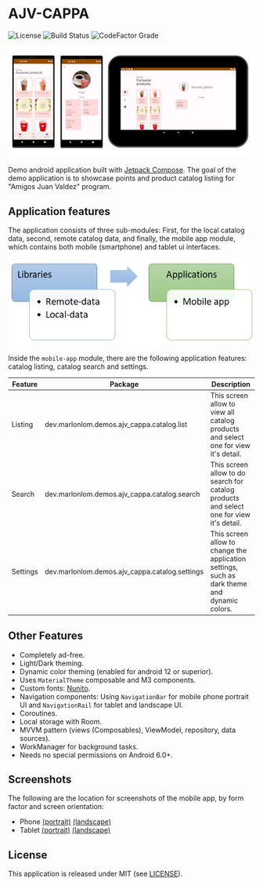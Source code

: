 # AJV-CAPPA

![License](https://img.shields.io/github/license/marlonlom/ajv-cappa)
![Build Status](https://img.shields.io/github/actions/workflow/status/marlonlom/ajv-cappa/build.yml)
![CodeFactor Grade](https://img.shields.io/codefactor/grade/github/marlonlom/ajv-cappa/main)

![cappa screens](screenshots/cappa_all_screens-light.png)

Demo android application built with [Jetpack Compose](https://developer.android.com/jetpack/compose). The goal of the
demo application is to showcase points and product catalog listing for "Amigos Juan Valdez" program.

## Application features

The application consists of three sub-modules: First, for the local catalog data, second, remote catalog data, and
finally, the mobile app module, which contains both mobile (smartphone) and tablet ui interfaces.

![cappa modules](screenshots/cappa_all_modules.png)

Inside the `mobile-app` module, there are the following application features: catalog listing, catalog search and
settings.

| Feature  | Package                                        | Description                                                                                  |
|----------|------------------------------------------------|----------------------------------------------------------------------------------------------|
| Listing  | dev.marlonlom.demos.ajv_cappa.catalog.list     | This screen allow to view all catalog products and select one for view it's detail.          |
| Search   | dev.marlonlom.demos.ajv_cappa.catalog.search   | This screen allow to do search for catalog products and select one for view it's detail.     |
| Settings | dev.marlonlom.demos.ajv_cappa.catalog.settings | This screen allow to change the application settings, such as dark theme and dynamic colors. |

## Other Features

- Completely ad-free.
- Light/Dark theming.
- Dynamic color theming (enabled for android 12 or superior).
- Uses `MaterialTheme` composable and M3 components.
- Custom fonts: [Nunito](https://fonts.google.com/specimen/Nunito).
- Navigation components: Using `NavigationBar` for mobile phone portrait UI and `NavigationRail` for tablet and
  landscape UI.
- Coroutines.
- Local storage with Room.
- MVVM pattern (views (Composables), ViewModel, repository, data sources).
- WorkManager for background tasks.
- Needs no special permissions on Android 6.0+.

## Screenshots

The following are the location for screenshots of the mobile app, by form factor and screen orientation:

- Phone [(portrait)](screenshots/phone-portrait) [(landscape)](screenshots/phone-landscape)
- Tablet [(portrait)](screenshots/tablet-portrait) [(landscape)](screenshots/tablet-landscape)

## License

This application is released under MIT (see [LICENSE](LICENSE)).
